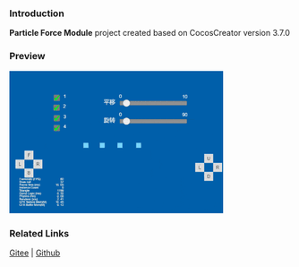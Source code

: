 ### Introduction
**Particle Force Module** project created based on CocosCreator version 3.7.0 

### Preview
![image](../../../gif/202203/2022030537.gif)

### Related Links
[Gitee](https://gitee.com/mirrors_cocos-creator/test-cases-3d/blob/v3.0/assets/cases/particle) | [Github](https://github.com/cocos-creator/test-cases-3d/blob/v3.0/assets/cases/particle)